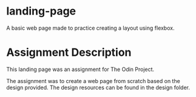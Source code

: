# landing-page
A basic web page made to practice creating a layout using flexbox.

# Assignment Description
This landing page was an assignment for The Odin Project. 

The assignment was to create a web page from scratch based on the design provided. The design resources can be found in the design folder. 
